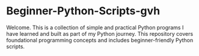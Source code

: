 # Beginner-Python-Scripts-gvh
Welcome. This is a collection of simple and practical Python programs I have learned and built as part of my Python journey. This repository covers foundational programming concepts and includes beginner-friendly Python scripts.
